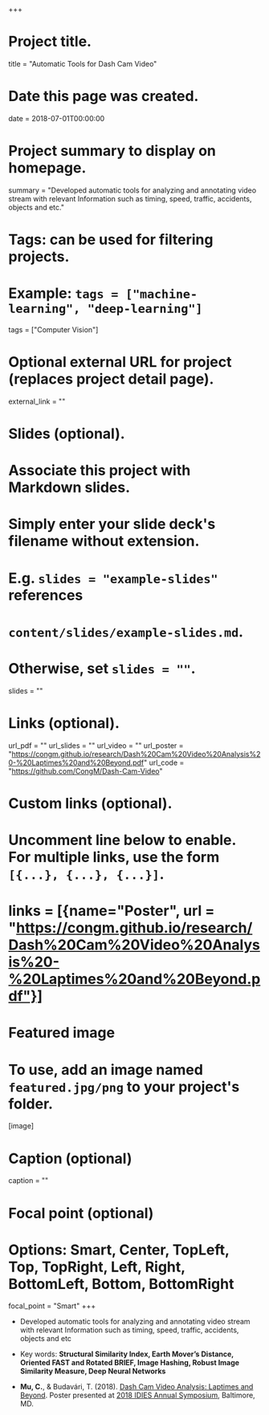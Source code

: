 +++
# Project title.
title = "Automatic Tools for Dash Cam Video"

# Date this page was created.
date = 2018-07-01T00:00:00

# Project summary to display on homepage.
summary = "Developed automatic tools for analyzing and annotating video stream with relevant Information such as timing, speed, traffic, accidents, objects and etc."

# Tags: can be used for filtering projects.
# Example: `tags = ["machine-learning", "deep-learning"]`
tags = ["Computer Vision"]

# Optional external URL for project (replaces project detail page).
external_link = ""

# Slides (optional).
#   Associate this project with Markdown slides.
#   Simply enter your slide deck's filename without extension.
#   E.g. `slides = "example-slides"` references 
#   `content/slides/example-slides.md`.
#   Otherwise, set `slides = ""`.
slides = ""

# Links (optional).
url_pdf = ""
url_slides = ""
url_video = ""
url_poster = "https://congm.github.io/research/Dash%20Cam%20Video%20Analysis%20-%20Laptimes%20and%20Beyond.pdf"
url_code = "https://github.com/CongM/Dash-Cam-Video"

# Custom links (optional).
#   Uncomment line below to enable. For multiple links, use the form `[{...}, {...}, {...}]`.
# links = [{name="Poster", url = "https://congm.github.io/research/Dash%20Cam%20Video%20Analysis%20-%20Laptimes%20and%20Beyond.pdf"}]

# Featured image
# To use, add an image named `featured.jpg/png` to your project's folder. 
[image]
  # Caption (optional)
  caption = ""
  
  # Focal point (optional)
  # Options: Smart, Center, TopLeft, Top, TopRight, Left, Right, BottomLeft, Bottom, BottomRight
  focal_point = "Smart"
+++

- Developed automatic tools for analyzing and annotating video stream with relevant Information such as timing, speed, traffic, accidents, objects and etc

- Key words: **Structural Similarity Index, Earth Mover’s Distance, Oriented FAST and Rotated BRIEF, Image Hashing, Robust Image Similarity Measure, Deep Neural Networks**

- **Mu, C.**, & Budavári, T. (2018). [Dash Cam Video Analysis: Laptimes and Beyond](https://congm.github.io/research/Dash%20Cam%20Video%20Analysis%20-%20Laptimes%20and%20Beyond.pdf). Poster presented at [2018 IDIES Annual Symposium](http://idies.jhu.edu/presentation/dash-cam-video-analysis-laptimes-and-beyond/), Baltimore, MD.


